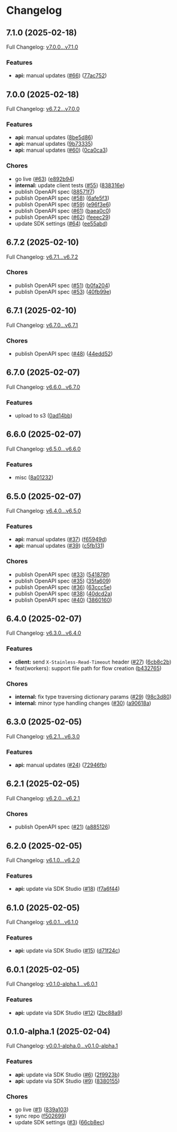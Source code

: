 # Changelog

## 7.1.0 (2025-02-18)

Full Changelog: [v7.0.0...v7.1.0](https://github.com/BrainbaseHQ/brainbase-labs-python-sdk/compare/v7.0.0...v7.1.0)

### Features

* **api:** manual updates ([#66](https://github.com/BrainbaseHQ/brainbase-labs-python-sdk/issues/66)) ([77ac752](https://github.com/BrainbaseHQ/brainbase-labs-python-sdk/commit/77ac752279dbf925787199baf1c59ac0e67bfb55))

## 7.0.0 (2025-02-18)

Full Changelog: [v6.7.2...v7.0.0](https://github.com/BrainbaseHQ/brainbase-labs-python-sdk/compare/v6.7.2...v7.0.0)

### Features

* **api:** manual updates ([8be5d86](https://github.com/BrainbaseHQ/brainbase-labs-python-sdk/commit/8be5d86688a7065f063a60bd5743bf663d442d70))
* **api:** manual updates ([9b73335](https://github.com/BrainbaseHQ/brainbase-labs-python-sdk/commit/9b73335458dbe70077e09959b3ad0f849447e301))
* **api:** manual updates ([#60](https://github.com/BrainbaseHQ/brainbase-labs-python-sdk/issues/60)) ([0ca0ca3](https://github.com/BrainbaseHQ/brainbase-labs-python-sdk/commit/0ca0ca3207622a0384df1e6c0de19b4a9ec6858a))


### Chores

* go live ([#63](https://github.com/BrainbaseHQ/brainbase-labs-python-sdk/issues/63)) ([e892b94](https://github.com/BrainbaseHQ/brainbase-labs-python-sdk/commit/e892b9487d7cf014944aeb317ddcd0380878cc0b))
* **internal:** update client tests ([#55](https://github.com/BrainbaseHQ/brainbase-labs-python-sdk/issues/55)) ([838316e](https://github.com/BrainbaseHQ/brainbase-labs-python-sdk/commit/838316e0fdc837757be5c476e178da5d48770fff))
* publish OpenAPI spec ([88571f7](https://github.com/BrainbaseHQ/brainbase-labs-python-sdk/commit/88571f71c12388128b807b7304b78c8761e1259b))
* publish OpenAPI spec ([#58](https://github.com/BrainbaseHQ/brainbase-labs-python-sdk/issues/58)) ([6afe5f3](https://github.com/BrainbaseHQ/brainbase-labs-python-sdk/commit/6afe5f3c8be7d833c23328208911bc8f026ed236))
* publish OpenAPI spec ([#59](https://github.com/BrainbaseHQ/brainbase-labs-python-sdk/issues/59)) ([e96f3e6](https://github.com/BrainbaseHQ/brainbase-labs-python-sdk/commit/e96f3e6bf5acef97a9b5c786b2560416f0afeabd))
* publish OpenAPI spec ([#61](https://github.com/BrainbaseHQ/brainbase-labs-python-sdk/issues/61)) ([baea0c0](https://github.com/BrainbaseHQ/brainbase-labs-python-sdk/commit/baea0c038f4402de36d87d84d847db66c7da81e8))
* publish OpenAPI spec ([#62](https://github.com/BrainbaseHQ/brainbase-labs-python-sdk/issues/62)) ([feeec29](https://github.com/BrainbaseHQ/brainbase-labs-python-sdk/commit/feeec298e1d8c63c58d99d2e27ddb9f015ddae0d))
* update SDK settings ([#64](https://github.com/BrainbaseHQ/brainbase-labs-python-sdk/issues/64)) ([ee55abd](https://github.com/BrainbaseHQ/brainbase-labs-python-sdk/commit/ee55abd18e60c7828d3eb250eef3170857285b49))

## 6.7.2 (2025-02-10)

Full Changelog: [v6.7.1...v6.7.2](https://github.com/BrainbaseHQ/brainbase-labs-python-sdk/compare/v6.7.1...v6.7.2)

### Chores

* publish OpenAPI spec ([#51](https://github.com/BrainbaseHQ/brainbase-labs-python-sdk/issues/51)) ([b0fa204](https://github.com/BrainbaseHQ/brainbase-labs-python-sdk/commit/b0fa2049c75d27b2f29307bc8cc7f2c0d36cb6dd))
* publish OpenAPI spec ([#53](https://github.com/BrainbaseHQ/brainbase-labs-python-sdk/issues/53)) ([40fb99e](https://github.com/BrainbaseHQ/brainbase-labs-python-sdk/commit/40fb99e841c6e523052ed10c23e6d2f9f8b0eb49))

## 6.7.1 (2025-02-10)

Full Changelog: [v6.7.0...v6.7.1](https://github.com/BrainbaseHQ/brainbase-labs-python-sdk/compare/v6.7.0...v6.7.1)

### Chores

* publish OpenAPI spec ([#48](https://github.com/BrainbaseHQ/brainbase-labs-python-sdk/issues/48)) ([44edd52](https://github.com/BrainbaseHQ/brainbase-labs-python-sdk/commit/44edd523926e2281c65ea67b848178a53d709e63))

## 6.7.0 (2025-02-07)

Full Changelog: [v6.6.0...v6.7.0](https://github.com/BrainbaseHQ/brainbase-labs-python-sdk/compare/v6.6.0...v6.7.0)

### Features

* upload to s3 ([0ad14bb](https://github.com/BrainbaseHQ/brainbase-labs-python-sdk/commit/0ad14bb587216c122384ad4b0eb30da4bda673a9))

## 6.6.0 (2025-02-07)

Full Changelog: [v6.5.0...v6.6.0](https://github.com/BrainbaseHQ/brainbase-labs-python-sdk/compare/v6.5.0...v6.6.0)

### Features

* misc ([8a01232](https://github.com/BrainbaseHQ/brainbase-labs-python-sdk/commit/8a01232fbd2d5d2667c6712f5ef12f88587d3df2))

## 6.5.0 (2025-02-07)

Full Changelog: [v6.4.0...v6.5.0](https://github.com/BrainbaseHQ/brainbase-labs-python-sdk/compare/v6.4.0...v6.5.0)

### Features

* **api:** manual updates ([#37](https://github.com/BrainbaseHQ/brainbase-labs-python-sdk/issues/37)) ([f65949d](https://github.com/BrainbaseHQ/brainbase-labs-python-sdk/commit/f65949d9deca230bdf421010de6bfed3ef724266))
* **api:** manual updates ([#39](https://github.com/BrainbaseHQ/brainbase-labs-python-sdk/issues/39)) ([c5fb131](https://github.com/BrainbaseHQ/brainbase-labs-python-sdk/commit/c5fb1315204e24652bd2a767bfb83f6f821f6351))


### Chores

* publish OpenAPI spec ([#33](https://github.com/BrainbaseHQ/brainbase-labs-python-sdk/issues/33)) ([541878f](https://github.com/BrainbaseHQ/brainbase-labs-python-sdk/commit/541878ffbadd9eb1e4157e7713b835fdfb480959))
* publish OpenAPI spec ([#35](https://github.com/BrainbaseHQ/brainbase-labs-python-sdk/issues/35)) ([35fa609](https://github.com/BrainbaseHQ/brainbase-labs-python-sdk/commit/35fa609464475a87ff4b3fecd18e48f5c46938a0))
* publish OpenAPI spec ([#36](https://github.com/BrainbaseHQ/brainbase-labs-python-sdk/issues/36)) ([63ccc5e](https://github.com/BrainbaseHQ/brainbase-labs-python-sdk/commit/63ccc5e884a6d84d22688642420c113cdfde7886))
* publish OpenAPI spec ([#38](https://github.com/BrainbaseHQ/brainbase-labs-python-sdk/issues/38)) ([40dcd2a](https://github.com/BrainbaseHQ/brainbase-labs-python-sdk/commit/40dcd2a80f32781cbb569dcf8c1f58d24c37b5ce))
* publish OpenAPI spec ([#40](https://github.com/BrainbaseHQ/brainbase-labs-python-sdk/issues/40)) ([3860160](https://github.com/BrainbaseHQ/brainbase-labs-python-sdk/commit/38601609bb2713bddb9e3bc62b61f1b00c008c4c))

## 6.4.0 (2025-02-07)

Full Changelog: [v6.3.0...v6.4.0](https://github.com/BrainbaseHQ/brainbase-labs-python-sdk/compare/v6.3.0...v6.4.0)

### Features

* **client:** send `X-Stainless-Read-Timeout` header ([#27](https://github.com/BrainbaseHQ/brainbase-labs-python-sdk/issues/27)) ([6cb8c2b](https://github.com/BrainbaseHQ/brainbase-labs-python-sdk/commit/6cb8c2bf08161488e3eb19085fdf8ed0e3860ef0))
* feat(workers): support file path for flow creation ([b432765](https://github.com/BrainbaseHQ/brainbase-labs-python-sdk/commit/b4327651a517383482cc8d9bac15047bdf33aa79))


### Chores

* **internal:** fix type traversing dictionary params ([#29](https://github.com/BrainbaseHQ/brainbase-labs-python-sdk/issues/29)) ([98c3d80](https://github.com/BrainbaseHQ/brainbase-labs-python-sdk/commit/98c3d80c2d1dba5cb5905a523f178adf885f7f49))
* **internal:** minor type handling changes ([#30](https://github.com/BrainbaseHQ/brainbase-labs-python-sdk/issues/30)) ([a90618a](https://github.com/BrainbaseHQ/brainbase-labs-python-sdk/commit/a90618a9fc43c178e0c98c930ecaa353b8a0758b))

## 6.3.0 (2025-02-05)

Full Changelog: [v6.2.1...v6.3.0](https://github.com/BrainbaseHQ/brainbase-labs-python-sdk/compare/v6.2.1...v6.3.0)

### Features

* **api:** manual updates ([#24](https://github.com/BrainbaseHQ/brainbase-labs-python-sdk/issues/24)) ([72946fb](https://github.com/BrainbaseHQ/brainbase-labs-python-sdk/commit/72946fb2cf30b7486171eea176760256b8fe9911))

## 6.2.1 (2025-02-05)

Full Changelog: [v6.2.0...v6.2.1](https://github.com/BrainbaseHQ/brainbase-labs-python-sdk/compare/v6.2.0...v6.2.1)

### Chores

* publish OpenAPI spec ([#21](https://github.com/BrainbaseHQ/brainbase-labs-python-sdk/issues/21)) ([a885126](https://github.com/BrainbaseHQ/brainbase-labs-python-sdk/commit/a88512682ec6d6aee9e35a0b40af9b04d03f9db3))

## 6.2.0 (2025-02-05)

Full Changelog: [v6.1.0...v6.2.0](https://github.com/BrainbaseHQ/brainbase-labs-python-sdk/compare/v6.1.0...v6.2.0)

### Features

* **api:** update via SDK Studio ([#18](https://github.com/BrainbaseHQ/brainbase-labs-python-sdk/issues/18)) ([f7a6f44](https://github.com/BrainbaseHQ/brainbase-labs-python-sdk/commit/f7a6f4438ac0019530e4fdcffb041605b12321f5))

## 6.1.0 (2025-02-05)

Full Changelog: [v6.0.1...v6.1.0](https://github.com/BrainbaseHQ/brainbase-labs-python-sdk/compare/v6.0.1...v6.1.0)

### Features

* **api:** update via SDK Studio ([#15](https://github.com/BrainbaseHQ/brainbase-labs-python-sdk/issues/15)) ([d71f24c](https://github.com/BrainbaseHQ/brainbase-labs-python-sdk/commit/d71f24cabfea30410d02bc1266555c887d2f6427))

## 6.0.1 (2025-02-05)

Full Changelog: [v0.1.0-alpha.1...v6.0.1](https://github.com/BrainbaseHQ/brainbase-labs-python-sdk/compare/v0.1.0-alpha.1...v6.0.1)

### Features

* **api:** update via SDK Studio ([#12](https://github.com/BrainbaseHQ/brainbase-labs-python-sdk/issues/12)) ([2bc88a9](https://github.com/BrainbaseHQ/brainbase-labs-python-sdk/commit/2bc88a97cf124d86dd2c1a397a6d0865441c884a))

## 0.1.0-alpha.1 (2025-02-04)

Full Changelog: [v0.0.1-alpha.0...v0.1.0-alpha.1](https://github.com/BrainbaseHQ/brainbase-labs-python-sdk/compare/v0.0.1-alpha.0...v0.1.0-alpha.1)

### Features

* **api:** update via SDK Studio ([#6](https://github.com/BrainbaseHQ/brainbase-labs-python-sdk/issues/6)) ([2f9923b](https://github.com/BrainbaseHQ/brainbase-labs-python-sdk/commit/2f9923bd9989785ee26457bf4d98644732ebd0f1))
* **api:** update via SDK Studio ([#9](https://github.com/BrainbaseHQ/brainbase-labs-python-sdk/issues/9)) ([8380155](https://github.com/BrainbaseHQ/brainbase-labs-python-sdk/commit/83801559f49536dba48d5bdefe312deef6ad9342))


### Chores

* go live ([#1](https://github.com/BrainbaseHQ/brainbase-labs-python-sdk/issues/1)) ([839a103](https://github.com/BrainbaseHQ/brainbase-labs-python-sdk/commit/839a10374ebfdcc038aeb4f98e66f9ed94f2de18))
* sync repo ([f502699](https://github.com/BrainbaseHQ/brainbase-labs-python-sdk/commit/f502699a4803d8542b3681580a76500608b87900))
* update SDK settings ([#3](https://github.com/BrainbaseHQ/brainbase-labs-python-sdk/issues/3)) ([66cb8ec](https://github.com/BrainbaseHQ/brainbase-labs-python-sdk/commit/66cb8ec4118e474cb247ac45272396e5eff8bca3))
